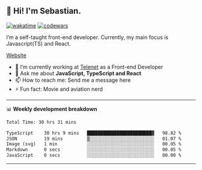 ## 👋 Hi! I'm Sebastian.

[![wakatime](https://wakatime.com/badge/user/df0036c6-328a-4a39-be9b-e49417ed22a1.svg)](https://wakatime.com/@df0036c6-328a-4a39-be9b-e49417ed22a1)
[![codewars](https://www.codewars.com/users/sebavuye/badges/small)](https://www.codewars.com/users/sebavuye)

I’m a self-taught front-end developer. Currently, my main focus is Javascript(TS) and React.

[Website](https://sebastianvuye.be)

- 🔭 I’m currently working at [Telenet](https://telenet.be/) as a Front-end Developer
- 💬 Ask me about **JavaScript, TypeScript and React**
- 📫 How to reach me: Send me a message here
- ⚡ Fun fact: Movie and aviation nerd

-------

📊 **Weekly development breakdown**

<!--START_SECTION:waka-->

```txt
Total Time: 30 hrs 31 mins

TypeScript    30 hrs 9 mins   ████████████████████████▓   98.82 %
JSON          19 mins         ▒░░░░░░░░░░░░░░░░░░░░░░░░   01.07 %
Image (svg)   1 min           ░░░░░░░░░░░░░░░░░░░░░░░░░   00.05 %
Markdown      0 secs          ░░░░░░░░░░░░░░░░░░░░░░░░░   00.05 %
JavaScript    0 secs          ░░░░░░░░░░░░░░░░░░░░░░░░░   00.00 %
```

<!--END_SECTION:waka-->
-------
